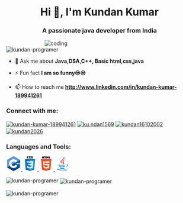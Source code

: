 <h1 align="center">Hi 👋, I'm Kundan Kumar</h1>
<h3 align="center">A passionate java developer from India</h3>

<img align="right" alt="coding" width="400" src="https://camo.githubusercontent.com/8a9c7f854df987a0b488caf7b4ca6fb56e368e1a0b85602574da94c19d1c2d2e/68747470733a2f2f70687973696373677572756b756c2e66696c65732e776f726470726573732e636f6d2f323031392f30322f6368617261637465722d312e676966">

<p align="left"> <img src="https://komarev.com/ghpvc/?username=kundan-programer&label=Profile%20views&color=0e75b6&style=flat" alt="kundan-programer" /> </p>

- 💬 Ask me about **Java,DSA,C++, Basic html,css,java**
  
- ⚡ Fun fact **I am so funny😒😒**

- 📫 How to reach me **http://www.linkedin.com/in/kundan-kumar-189941261**


<h3 align="left">Connect with me:</h3>
<p align="left">
<a href="https://linkedin.com/in/kundan-kumar-189941261" target="blank"><img align="center" src="https://raw.githubusercontent.com/rahuldkjain/github-profile-readme-generator/master/src/images/icons/Social/linked-in-alt.svg" alt="kundan-kumar-189941261" height="30" width="40" /></a>
<a href="https://instagram.com/ku.ndan1569" target="blank"><img align="center" src="https://raw.githubusercontent.com/rahuldkjain/github-profile-readme-generator/master/src/images/icons/Social/instagram.svg" alt="ku.ndan1569" height="30" width="40" /></a>
<a href="https://www.hackerrank.com/kundan16102002" target="blank"><img align="center" src="https://raw.githubusercontent.com/rahuldkjain/github-profile-readme-generator/master/src/images/icons/Social/hackerrank.svg" alt="kundan16102002" height="30" width="40" /></a>
<a href="https://www.leetcode.com/kundan2026" target="blank"><img align="center" src="https://raw.githubusercontent.com/rahuldkjain/github-profile-readme-generator/master/src/images/icons/Social/leet-code.svg" alt="kundan2026" height="30" width="40" /></a>
</p>

<h3 align="left">Languages and Tools:</h3>
<p align="left"> <a href="https://www.w3schools.com/cpp/" target="_blank" rel="noreferrer"> <img src="https://raw.githubusercontent.com/devicons/devicon/master/icons/cplusplus/cplusplus-original.svg" alt="cplusplus" width="40" height="40"/> </a> <a href="https://www.w3schools.com/css/" target="_blank" rel="noreferrer"> <img src="https://raw.githubusercontent.com/devicons/devicon/master/icons/css3/css3-original-wordmark.svg" alt="css3" width="40" height="40"/> </a> <a href="https://www.w3.org/html/" target="_blank" rel="noreferrer"> <img src="https://raw.githubusercontent.com/devicons/devicon/master/icons/html5/html5-original-wordmark.svg" alt="html5" width="40" height="40"/> </a> <a href="https://www.java.com" target="_blank" rel="noreferrer"> <img src="https://raw.githubusercontent.com/devicons/devicon/master/icons/java/java-original.svg" alt="java" width="40" height="40"/> </a> </p>

<p><img align="left" src="https://github-readme-stats.vercel.app/api/top-langs?username=kundan-programer&show_icons=true&locale=en&layout=compact" alt="kundan-programer" /></p>

<p>&nbsp;<img align="center" src="https://github-readme-stats.vercel.app/api?username=kundan-programer&show_icons=true&locale=en" alt="kundan-programer" /></p>

<p><img align="center" src="https://github-readme-streak-stats.herokuapp.com/?user=kundan-programer&" alt="kundan-programer" /></p>
